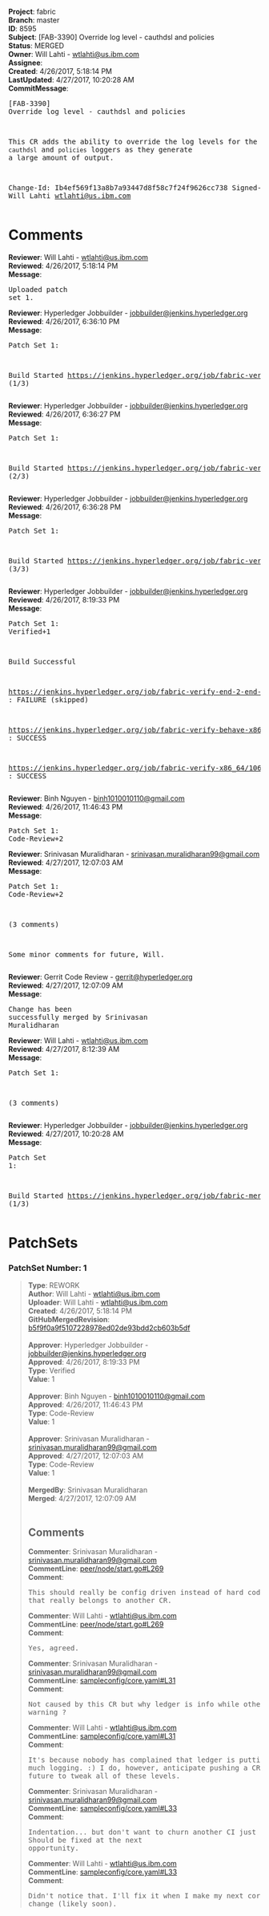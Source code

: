 <strong>Project</strong>: fabric<br><strong>Branch</strong>: master<br><strong>ID</strong>: 8595<br><strong>Subject</strong>: [FAB-3390] Override log level - cauthdsl and policies<br><strong>Status</strong>: MERGED<br><strong>Owner</strong>: Will Lahti - wtlahti@us.ibm.com<br><strong>Assignee</strong>:<br><strong>Created</strong>: 4/26/2017, 5:18:14 PM<br><strong>LastUpdated</strong>: 4/27/2017, 10:20:28 AM<br><strong>CommitMessage</strong>:<br><pre>[FAB-3390] Override log level - cauthdsl and policies

This CR adds the ability to override the log levels for the `cauthdsl`
and `policies` loggers as they generate a large amount of output.

Change-Id: Ib4ef569f13a8b7a93447d8f58c7f24f9626cc738
Signed-off-by: Will Lahti <wtlahti@us.ibm.com>
</pre><h1>Comments</h1><strong>Reviewer</strong>: Will Lahti - wtlahti@us.ibm.com<br><strong>Reviewed</strong>: 4/26/2017, 5:18:14 PM<br><strong>Message</strong>: <pre>Uploaded patch set 1.</pre><strong>Reviewer</strong>: Hyperledger Jobbuilder - jobbuilder@jenkins.hyperledger.org<br><strong>Reviewed</strong>: 4/26/2017, 6:36:10 PM<br><strong>Message</strong>: <pre>Patch Set 1:

Build Started https://jenkins.hyperledger.org/job/fabric-verify-behave-x86_64/4700/ (1/3)</pre><strong>Reviewer</strong>: Hyperledger Jobbuilder - jobbuilder@jenkins.hyperledger.org<br><strong>Reviewed</strong>: 4/26/2017, 6:36:27 PM<br><strong>Message</strong>: <pre>Patch Set 1:

Build Started https://jenkins.hyperledger.org/job/fabric-verify-end-2-end-x86_64/2167/ (2/3)</pre><strong>Reviewer</strong>: Hyperledger Jobbuilder - jobbuilder@jenkins.hyperledger.org<br><strong>Reviewed</strong>: 4/26/2017, 6:36:28 PM<br><strong>Message</strong>: <pre>Patch Set 1:

Build Started https://jenkins.hyperledger.org/job/fabric-verify-x86_64/10623/ (3/3)</pre><strong>Reviewer</strong>: Hyperledger Jobbuilder - jobbuilder@jenkins.hyperledger.org<br><strong>Reviewed</strong>: 4/26/2017, 8:19:33 PM<br><strong>Message</strong>: <pre>Patch Set 1: Verified+1

Build Successful 

https://jenkins.hyperledger.org/job/fabric-verify-end-2-end-x86_64/2167/ : FAILURE (skipped)

https://jenkins.hyperledger.org/job/fabric-verify-behave-x86_64/4700/ : SUCCESS

https://jenkins.hyperledger.org/job/fabric-verify-x86_64/10623/ : SUCCESS</pre><strong>Reviewer</strong>: Binh Nguyen - binh1010010110@gmail.com<br><strong>Reviewed</strong>: 4/26/2017, 11:46:43 PM<br><strong>Message</strong>: <pre>Patch Set 1: Code-Review+2</pre><strong>Reviewer</strong>: Srinivasan Muralidharan - srinivasan.muralidharan99@gmail.com<br><strong>Reviewed</strong>: 4/27/2017, 12:07:03 AM<br><strong>Message</strong>: <pre>Patch Set 1: Code-Review+2

(3 comments)

Some minor comments for future,  Will.</pre><strong>Reviewer</strong>: Gerrit Code Review - gerrit@hyperledger.org<br><strong>Reviewed</strong>: 4/27/2017, 12:07:09 AM<br><strong>Message</strong>: <pre>Change has been successfully merged by Srinivasan Muralidharan</pre><strong>Reviewer</strong>: Will Lahti - wtlahti@us.ibm.com<br><strong>Reviewed</strong>: 4/27/2017, 8:12:39 AM<br><strong>Message</strong>: <pre>Patch Set 1:

(3 comments)</pre><strong>Reviewer</strong>: Hyperledger Jobbuilder - jobbuilder@jenkins.hyperledger.org<br><strong>Reviewed</strong>: 4/27/2017, 10:20:28 AM<br><strong>Message</strong>: <pre>Patch Set 1:

Build Started https://jenkins.hyperledger.org/job/fabric-merge-x86_64/1633/ (1/3)</pre><h1>PatchSets</h1><h3>PatchSet Number: 1</h3><blockquote><strong>Type</strong>: REWORK<br><strong>Author</strong>: Will Lahti - wtlahti@us.ibm.com<br><strong>Uploader</strong>: Will Lahti - wtlahti@us.ibm.com<br><strong>Created</strong>: 4/26/2017, 5:18:14 PM<br><strong>GitHubMergedRevision</strong>: [b5f9f0a9f5107228978ed02de93bdd2cb603b5df](https://github.com/hyperledger-gerrit-archive/fabric/commit/b5f9f0a9f5107228978ed02de93bdd2cb603b5df)<br><br><strong>Approver</strong>: Hyperledger Jobbuilder - jobbuilder@jenkins.hyperledger.org<br><strong>Approved</strong>: 4/26/2017, 8:19:33 PM<br><strong>Type</strong>: Verified<br><strong>Value</strong>: 1<br><br><strong>Approver</strong>: Binh Nguyen - binh1010010110@gmail.com<br><strong>Approved</strong>: 4/26/2017, 11:46:43 PM<br><strong>Type</strong>: Code-Review<br><strong>Value</strong>: 1<br><br><strong>Approver</strong>: Srinivasan Muralidharan - srinivasan.muralidharan99@gmail.com<br><strong>Approved</strong>: 4/27/2017, 12:07:03 AM<br><strong>Type</strong>: Code-Review<br><strong>Value</strong>: 1<br><br><strong>MergedBy</strong>: Srinivasan Muralidharan<br><strong>Merged</strong>: 4/27/2017, 12:07:09 AM<br><br><h2>Comments</h2><strong>Commenter</strong>: Srinivasan Muralidharan - srinivasan.muralidharan99@gmail.com<br><strong>CommentLine</strong>: [peer/node/start.go#L269](https://github.com/hyperledger-gerrit-archive/fabric/blob/b5f9f0a9f5107228978ed02de93bdd2cb603b5df/peer/node/start.go#L269)<br><strong>Comment</strong>: <pre>This should really be config driven instead of hard coding. But that really belongs to another CR.</pre><strong>Commenter</strong>: Will Lahti - wtlahti@us.ibm.com<br><strong>CommentLine</strong>: [peer/node/start.go#L269](https://github.com/hyperledger-gerrit-archive/fabric/blob/b5f9f0a9f5107228978ed02de93bdd2cb603b5df/peer/node/start.go#L269)<br><strong>Comment</strong>: <pre>Yes, agreed.</pre><strong>Commenter</strong>: Srinivasan Muralidharan - srinivasan.muralidharan99@gmail.com<br><strong>CommentLine</strong>: [sampleconfig/core.yaml#L31](https://github.com/hyperledger-gerrit-archive/fabric/blob/b5f9f0a9f5107228978ed02de93bdd2cb603b5df/sampleconfig/core.yaml#L31)<br><strong>Comment</strong>: <pre>Not caused by this CR but why ledger is info while others are warning ?</pre><strong>Commenter</strong>: Will Lahti - wtlahti@us.ibm.com<br><strong>CommentLine</strong>: [sampleconfig/core.yaml#L31](https://github.com/hyperledger-gerrit-archive/fabric/blob/b5f9f0a9f5107228978ed02de93bdd2cb603b5df/sampleconfig/core.yaml#L31)<br><strong>Comment</strong>: <pre>It's because nobody has complained that ledger is putting out too much logging. :) I do, however, anticipate pushing a CR in the near future to tweak all of these levels.</pre><strong>Commenter</strong>: Srinivasan Muralidharan - srinivasan.muralidharan99@gmail.com<br><strong>CommentLine</strong>: [sampleconfig/core.yaml#L33](https://github.com/hyperledger-gerrit-archive/fabric/blob/b5f9f0a9f5107228978ed02de93bdd2cb603b5df/sampleconfig/core.yaml#L33)<br><strong>Comment</strong>: <pre>Indentation... but don't want to churn another CI just for that. Should be fixed at the next opportunity.</pre><strong>Commenter</strong>: Will Lahti - wtlahti@us.ibm.com<br><strong>CommentLine</strong>: [sampleconfig/core.yaml#L33](https://github.com/hyperledger-gerrit-archive/fabric/blob/b5f9f0a9f5107228978ed02de93bdd2cb603b5df/sampleconfig/core.yaml#L33)<br><strong>Comment</strong>: <pre>Didn't notice that. I'll fix it when I make my next core.yaml change (likely soon).</pre></blockquote>